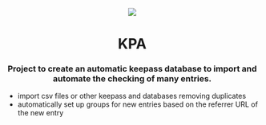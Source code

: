 <p align = 'center'><img src="https://i.imgur.com/J1h1OAg.png"></img></p>

<h1 align= 'center'> KPA</h1>

<h3 align='center'>Project to create an automatic keepass database to import and automate the checking of many entries.</h3>



- import csv files or other keepass and databases removing duplicates
- automatically set up groups for new entries based on the referrer URL of the new entry
